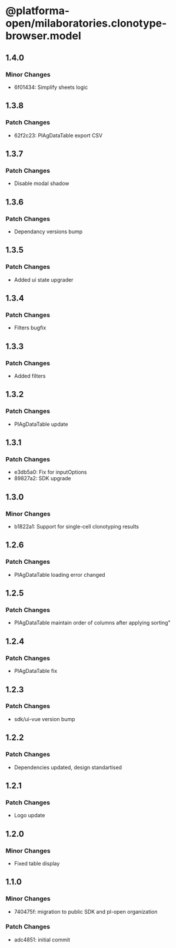 # @platforma-open/milaboratories.clonotype-browser.model

## 1.4.0

### Minor Changes

- 6f01434: Simplify sheets logic

## 1.3.8

### Patch Changes

- 62f2c23: PlAgDataTable export CSV

## 1.3.7

### Patch Changes

- Disable modal shadow

## 1.3.6

### Patch Changes

- Dependancy versions bump

## 1.3.5

### Patch Changes

- Added ui state upgrader

## 1.3.4

### Patch Changes

- Filters bugfix

## 1.3.3

### Patch Changes

- Added filters

## 1.3.2

### Patch Changes

- PlAgDataTable update

## 1.3.1

### Patch Changes

- e3db5a0: Fix for inputOptions
- 89827a2: SDK upgrade

## 1.3.0

### Minor Changes

- b1822a1: Support for single-cell clonotyping results

## 1.2.6

### Patch Changes

- PlAgDataTable loading error changed

## 1.2.5

### Patch Changes

- PlAgDataTable maintain order of columns after applying sorting"

## 1.2.4

### Patch Changes

- PlAgDataTable fix

## 1.2.3

### Patch Changes

- sdk/ui-vue version bump

## 1.2.2

### Patch Changes

- Dependencies updated, design standartised

## 1.2.1

### Patch Changes

- Logo update

## 1.2.0

### Minor Changes

- Fixed table display

## 1.1.0

### Minor Changes

- 740475f: migration to public SDK and pl-open organization

### Patch Changes

- adc4851: initial commit
